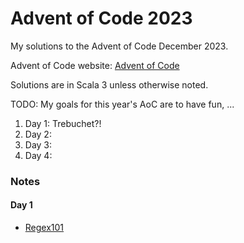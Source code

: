 # Advent of Code 2023
My solutions to the Advent of Code December 2023.

Advent of Code website:  [Advent of Code](https://adventofcode.com)

Solutions are in Scala 3 unless otherwise noted.

TODO: My goals for this year's AoC are to have fun, ...

1. Day   1:  Trebuchet?!
2. Day   2: 
3. Day   3:
4. Day   4: 


### Notes

#### Day 1
- [Regex101](https://regex101.com/)
